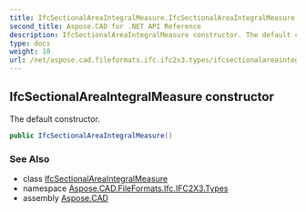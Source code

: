 ```yaml
---
title: IfcSectionalAreaIntegralMeasure.IfcSectionalAreaIntegralMeasure
second_title: Aspose.CAD for .NET API Reference
description: IfcSectionalAreaIntegralMeasure constructor. The default constructor
type: docs
weight: 10
url: /net/aspose.cad.fileformats.ifc.ifc2x3.types/ifcsectionalareaintegralmeasure/ifcsectionalareaintegralmeasure/
---
```

## IfcSectionalAreaIntegralMeasure constructor

The default constructor.

```csharp
public IfcSectionalAreaIntegralMeasure()
```

### See Also

* class [IfcSectionalAreaIntegralMeasure](../)
* namespace [Aspose.CAD.FileFormats.Ifc.IFC2X3.Types](../../ifcsectionalareaintegralmeasure/)
* assembly [Aspose.CAD](../../../)


